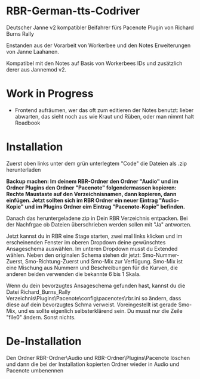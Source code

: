 # RBR-German-tts-Codriver
Deutscher Janne v2 kompatibler Beifahrer fürs Pacenote Plugin von Richard Burns Rally

Enstanden aus der Vorarbeit von Workerbee und den Notes Erweiterungen von Janne Laahanen.

Kompatibel mit den Notes auf Basis von Workerbees IDs und zusätzlich derer aus Jannemod v2.

# Work in Progress
- Frontend aufräumen, wer das oft zum editieren der Notes benutzt: lieber abwarten, das sieht noch aus wie Kraut und Rüben, oder man nimmt halt Roadbook

# Installation

Zuerst oben links unter dem grün unterlegtem "Code" die Dateien als .zip herunterladen

**Backup machen: Im deinem RBR-Ordner den Ordner "Audio" und im Ordner Plugins den Ordner "Pacenote" folgendermassen kopieren: Rechte Maustaste auf den Verzeichnisnamen, dann kopieren, dann einfügen. Jetzt sollten sich im RBR Ordner ein neuer Eintrag "Audio-Kopie" und im Plugins Ordner eim Eintrag "Pacenote-Kopie" befinden.**

Danach das heruntergeladene zip in Dein RBR Verzeichnis entpacken. Bei der Nachfrgae ob Dateien überschrieben werden sollen mit "Ja" antworten.

Jetzt kannst du in RBR eine Stage starten, zwei mal links klicken und im erscheinenden Fenster im oberen Dropdown deine gewünschtes Ansageschema auswählen. Im unteren Dropdown musst du Extended wählen. Neben den originalen Schema stehen dir jetzt: Smo-Nummer-Zuerst, Smo-Richtung-Zuerst und Smo-Mix zur Verfügung. Smo-Mix ist eine Mischung aus Nummern und Beschreibungen für die Kurven, die anderen beiden verwenden die bekannte 6 bis 1 Skala.

Wenn du dein bevorzugtes Ansageschema gefunden hast, kannst du die Datei Richard_Burns_Rally Verzeichnis\Plugins\Pacenote\config\pacenotes\rbr.ini so ändern, dass diese auf dein bevorzugtes Schma verweist. Voreingestellt ist gerade Smo-Mix, und es sollte eigenlich selbsterklärend sein. Du musst nur die Zeile "file0" ändern. Sonst nichts. 

# De-Installation
Den Ordner RBR-Ordner\Audio und RBR-Ordner\Plugins\Pacenote löschen und dann die bei der Installation kopierten Ordner wieder in Audio und Pacenote umbenennen
